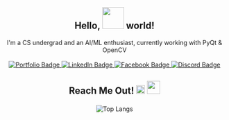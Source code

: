 <div align="center">
    <h2 style="font-weight: bold; font-size: 1.5em;">Hello,
    <img src="https://media.tenor.com/hVRhFeDFW6oAAAAi/anime-wave.gif" width="50px"/> world!</h2>
    I'm a CS undergrad and an AI/ML enthusiast, currently working with PyQt & OpenCV</a>
    <br>
</div>
<br>
<div id="badges" align="center">
  <a href="https://mahtabulstack.vercel.app/" target="_blank">
    <img src="https://img.shields.io/badge/Portfolio-624E88?style=for-the-badge" alt="Portfolio Badge"/>
  </a>
  <a href="https://www.linkedin.com/in/mahtabul-shourav" target="_blank">
    <img src="https://img.shields.io/badge/LinkedIn-blue?style=for-the-badge&logo=linkedin&logoColor=white" alt="LinkedIn Badge"/>
  </a>
  <a href="https://www.facebook.com/mahtabulgfy" target="_blank">
    <img src="https://img.shields.io/badge/Facebook-1877F2?style=for-the-badge" alt="Facebook Badge"/>
  </a>
  <a href="https://discord.com/users/790288132313448508" target="_blank">
    <img src="https://img.shields.io/badge/Discord-424549?style=for-the-badge" alt="Discord Badge"/>
  </a>
</div>

<div id="click" align="center">
  <h3 style="font-weight: bold; font-size: 1.5em;">
    Reach Me Out!
  <img src="https://media.tenor.com/oQImZjcKwBIAAAAi/backhand-index-pointing-up-joypixels.gif" width="20px"/>
  <img src="https://media.tenor.com/HBvDET4Uq90AAAAj/cursor-click.gif" width="30px"/></h3>
</div>

<div align="center">
  <img src="https://github-readme-stats.vercel.app/api/top-langs/?username=mahtabulsouravv&layout=compact&theme=default" alt="Top Langs">
</div>
